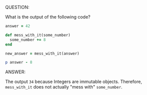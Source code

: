 QUESTION:

What is the output of the following code?

```ruby
answer = 42

def mess_with_it(some_number)
  some_number += 8
end

new_answer = mess_with_it(answer)

p answer - 8
```


ANSWER:

The output `34` because Integers are immutable objects. Therefore, `mess_with_it`
does not actually "mess with" `some_number`.
